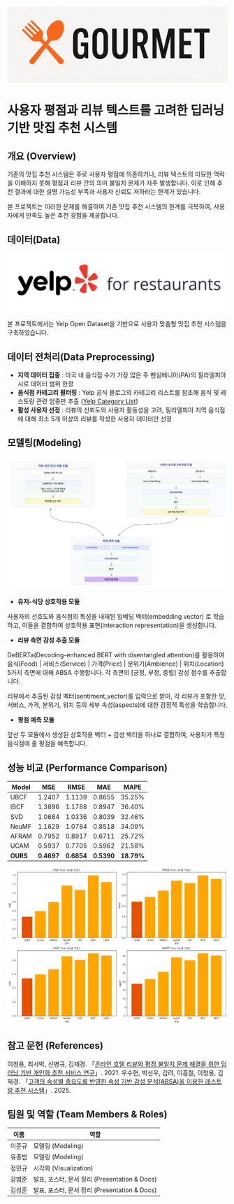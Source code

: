 ![alt text](image-3.png)
# 사용자 평점과 리뷰 텍스트를 고려한 딥러닝 기반 맛집 추천 시스템

##  개요 (Overview)

기존의 맛집 추천 시스템은 주로 사용자 평점에 의존하거나, 리뷰 텍스트의 미묘한 맥락을 이해하지  못해 평점과 리뷰 간의 의미 불일치 문제가 자주 발생합니다. 이로 인해 추천 결과에 대한 설명 가능성 부족과 사용자 신뢰도 저하라는 한계가 있습니다.

본 프로젝트는 이러한 문제를 해결하여 기존 맛집 추천 시스템의 한계를 극복하여, 사용자에게 만족도 높은 추천 경험을 제공합니다.

##  데이터(Data)
![alt text](image.png)

본 프로젝트에서는 Yelp Open Dataset을 기반으로 사용자 맞춤형 맛집 추천 시스템을 구축하였습니다.

## 데이터 전처리(Data Preprocessing)
- **지역 데이터 집중** : 미국 내 음식점 수가 가장 많은 주 펜실베니아(PA)의 필라델피아 시로 데이터 범위 한정
- **음식점 카테고리 필터링** : Yelp 공식 블로그의 카테고리 리스트를 참조해 음식 및 레스토랑 관련 업종만 추출 ([Yelp Category List](https://blog.yelp.com/businesses/yelp_category_list/))
- **활성 사용자 선정** : 리뷰의 신뢰도와 사용자 활동성을 고려, 필라델피아 지역 음식점에 대해 최소 5개 이상의 리뷰를 작성한 사용자 데이터만 선정


## 모델링(Modeling)
![alt text](image-1.png)

- **유저-식당 상호작용 모듈**

사용자의 선호도와 음식점의 특성을 내재된 임베딩 벡터(embedding vector) 로 학습하고, 이들을 결합하여 상호작용 표현(interaction representation)을 생성합니다.
- **리뷰 측면 감성 추출 모듈**

DeBERTa(Decoding-enhanced BERT with disentangled attention)를 활용하여
음식(Food) | 서비스(Service) | 가격(Price) | 분위기(Ambience) | 위치(Location)
5가지 측면에 대해 ABSA 수행합니다. 각 측면의 [긍정, 부정, 중립] 감성 점수를 추출합니다.

리뷰에서 추출된 감성 벡터(sentiment_vector)를 입력으로 받아, 각 리뷰가 포함한 맛, 서비스, 가격, 분위기, 위치 등의 세부 속성(aspects)에 대한 감정적 특성을 학습합니다.
- **평점 예측 모듈**

앞선 두 모듈에서 생성된 상호작용 벡터 + 감성 벡터을 하나로 결합하여, 사용자가 특정 음식점에 줄 평점을 예측합니다.

## 성능 비교 (Performance Comparison)

| Model  | MSE    | RMSE   | MAE    | MAPE    |
|--------|--------|--------|--------|---------|
| UBCF   | 1.2407 | 1.1139 | 0.8655 | 35.25%  |
| IBCF   | 1.3896 | 1.1788 | 0.8947 | 36.40%  |
| SVD    | 1.0684 | 1.0336 | 0.8039 | 32.46%  |
| NeuMF  | 1.1629 | 1.0784 | 0.8518 | 34.09%  |
| AFRAM  | 0.7952 | 0.8917 | 0.6711 | 25.72%  |
| UCAM   | 0.5937 | 0.7705 | 0.5962 | 21.58%  |
| **OURS** | **0.4697** | **0.6854** | **0.5390** | **18.79%** |

![alt text](image-2.png)

## 참고 문헌 (References)

이청용, 최사박, 신병규, 김재경. 「[온라인 호텔 리뷰와 평점 불일치 문제 해결을 위한 딥러닝 기반 개인화 추천 서비스 연구](https://www.koreascience.kr/article/JAKO202113157683309.page)」. 2021. 
우수현, 박선우, 김려, 이흠철, 이청용, 김재경. 「[고객의 속성별 중요도를 반영한 속성 기반 감성 분석(ABSA)을 이용한 레스토랑 추천 시스템](https://doi.org/10.13088/jiis.2025.31.1.045)」. 2025.


## 팀원 및 역할 (Team Members & Roles)

| 이름     | 역할                         |
|----------|------------------------------|
| 이준규   | 모델링 (Modeling)            |
| 유종범   | 모델링 (Modeling)            |
| 정민규   | 시각화 (Visualization)       |
| 강범준   | 발표, 포스터, 문서 정리 (Presentation & Docs) |
| 김성훈   | 발표, 포스터, 문서 정리 (Presentation & Docs) |
